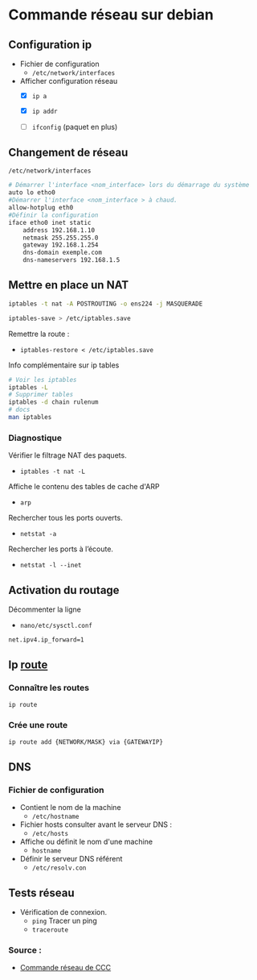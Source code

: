 # Commande réseau sur debian

## Configuration ip 

- Fichier de configuration
    - `/etc/network/interfaces`
- Afficher configuration réseau
  - [x] `ip a`
  - [x] `ip addr`
  - [ ] `ifconfig` (paquet en plus)


## Changement de réseau

`/etc/network/interfaces`
  
```bash
# Démarrer l'interface <nom_interface> lors du démarrage du système
auto lo etho0
#Démarrer l'interface <nom_interface > à chaud.
allow-hotplug eth0
#Définir la configuration
iface etho0 inet static
    address 192.168.1.10
    netmask 255.255.255.0
    gateway 192.168.1.254
    dns-domain exemple.com
    dns-nameservers 192.168.1.5
```

## Mettre en place un NAT

```bash
iptables -t nat -A POSTROUTING -o ens224 -j MASQUERADE

iptables-save > /etc/iptables.save
```

Remettre la route :

- `iptables-restore < /etc/iptables.save`

Info complémentaire sur ip tables

```bash
# Voir les iptables
iptables -L
# Supprimer tables
iptables -d chain rulenum
# docs
man iptables
```

### Diagnostique 

Vérifier le filtrage NAT des paquets.

- `iptables -t nat -L` 


Affiche le contenu des tables de cache d'ARP

- `arp`

Rechercher tous les ports ouverts.

- `netstat -a`

Rechercher les ports à l’écoute.

- `netstat -l --inet`

## Activation du routage

Décommenter la ligne

- `nano/etc/sysctl.conf`

```bash
net.ipv4.ip_forward=1
```


## Ip [route](https://www.cyberciti.biz/faq/ip-route-add-network-command-for-linux-explained/) 

### Connaître les routes

```bash
ip route
```

### Crée une route

```bash
ip route add {NETWORK/MASK} via {GATEWAYIP}
```


## DNS

### Fichier de configuration

- Contient le nom de la machine
    - `/etc/hostname`
- Fichier hosts consulter avant le serveur DNS :
    - `/etc/hosts`
- Affiche ou définit le nom d'une machine
    - `hostname`
- Définir le serveur DNS référent
    - `/etc/resolv.con`

## Tests réseau

- Vérification de connexion.
    - `ping`
Tracer un ping
    - `traceroute`


### Source :
- [Commande réseau de CCC](commandeReseau.pdf)

